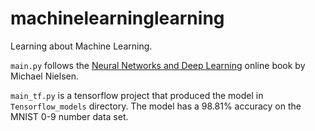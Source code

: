 # machinelearninglearning

Learning about Machine Learning.

`main.py` follows the [Neural Networks and Deep Learning](http://neuralnetworksanddeeplearning.com) online book by Michael Nielsen.

`main_tf.py` is a tensorflow project that produced the model in `Tensorflow_models` directory. The model has a $98.81$% accuracy on the MNIST 0-9 number data set.
